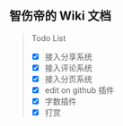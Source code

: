 ## 智伤帝的 Wiki 文档

> Todo List    
> - [x] 接入分享系统    
> - [x] 接入评论系统    
> - [x] 接入分页系统    
> - [x] edit on github 插件    
> - [x] 字数插件    
> - [x] 打赏    



